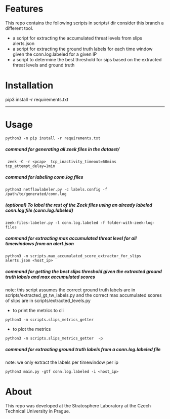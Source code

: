 # Features

This repo contains the following scripts in scripts/ dir consider this branch a different tool.
  *  a script for extracting the accumulated threat levels from slips alerts.json
  *  a script for extracting the ground truth labels for each time window given the conn.log.labeled for a given IP
  *  a script to determine the best threshold for sips based on the extracted threat levels and ground truth 


# Installation

pip3 install -r requirements.txt

---


# Usage


```python3 -m pip install -r requirements.txt```

##### command for generating all zeek files in the dataset/

``` zeek -C -r <pcap>  tcp_inactivity_timeout=60mins tcp_attempt_delay=1min```


##### command for labeling conn.log files

``` python3 netflowlabeler.py -c labels.config -f /path/to/generated/conn.log ```

##### (optional) To label the rest of the Zeek files using an already labeled conn.log file (conn.log.labeled)

```zeek-files-labeler.py -l conn.log.labeled -f folder-with-zeek-log-files```

##### command for extracting max accumulated threat level for all timewindows from an alert.json 

```
python3 -m scripts.max_accumulated_score_extractor_for_slips alerts.json <host_ip>
```


##### command for getting the best slips threshold given the extracted ground truth labels and max accumulated scores

note: this script assumes the correct ground truth labels are in scripts/extracted_gt_tw_labels.py
and the correct max accumulated scores of slips are in scripts/extracted_levels.py 

* to print the metrics to cli
```
python3 -m scripts.slips_metrics_getter 
```

* to plot the metrics
```
python3 -m scripts.slips_metrics_getter  -p
```


##### command for extracting ground truth labels from a conn.log.labeled file
note: we only extract the labels per timewindow per ip

```
python3 main.py -gtf conn.log.labeled -i <host_ip>
```


# About
This repo was developed at the Stratosphere Laboratory at the Czech Technical University in Prague.